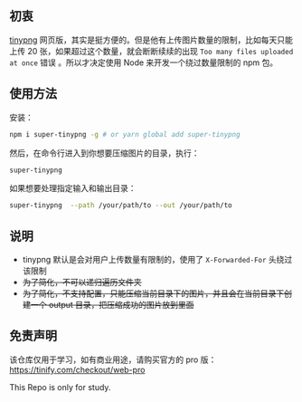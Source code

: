 ## 初衷
[tinypng](https://tinypng.com/) 网页版，其实是挺方便的。但是他有上传图片数量的限制，比如每天只能上传 20 张，如果超过这个数量，就会断断续续的出现 `Too many files uploaded at once` 错误 。所以才决定使用 Node 来开发一个绕过数量限制的 npm 包。


## 使用方法
安装：
```bash
npm i super-tinypng -g # or yarn global add super-tinypng
```

然后，在命令行进入到你想要压缩图片的目录，执行：
```bash
super-tinypng
```

如果想要处理指定输入和输出目录：
```bash
super-tinypng  --path /your/path/to --out /your/path/to
```

## 说明
- tinypng 默认是会对用户上传数量有限制的，使用了 `X-Forwarded-For` 头绕过该限制
- ~~为了简化，不可以递归遍历文件夹~~
- ~~为了简化，不支持配置，只能压缩当前目录下的图片，并且会在当前目录下创建一个 output 目录，把压缩成功的图片放到里面~~

## 免责声明

该仓库仅用于学习，如有商业用途，请购买官方的 pro 版：https://tinify.com/checkout/web-pro

This Repo is only for study. 